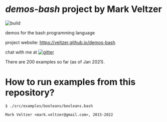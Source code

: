 
# *demos-bash* project by Mark Veltzer

![build](https://github.com/veltzer/demos-bash/workflows/build/badge.svg)


demos for the bash programming language

project website: https://veltzer.github.io/demos-bash

chat with me at [![gitter](https://badges.gitter.im/Join%20Chat.svg)](https://gitter.im/veltzer/mark.veltzer)

There are 200 examples so far (as of Jan 2021).

# How to run examples from this repository?

	$ ./src/examples/booleans/booleans.bash

	Mark Veltzer <mark.veltzer@gmail.com>, 2015-2022
